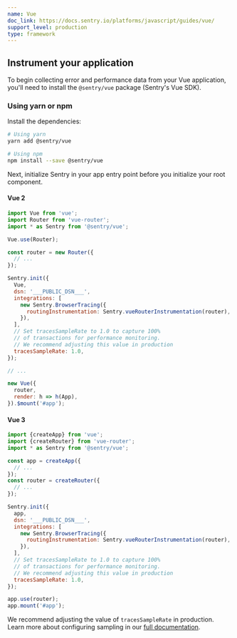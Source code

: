 ```yaml
---
name: Vue
doc_link: https://docs.sentry.io/platforms/javascript/guides/vue/
support_level: production
type: framework
---
```


## Instrument your application

To begin collecting error and performance data from your Vue application, you'll need to install the `@sentry/vue` package (Sentry's Vue SDK).

### Using yarn or npm

Install the dependencies:

```bash
# Using yarn
yarn add @sentry/vue

# Using npm
npm install --save @sentry/vue
```

Next, initialize Sentry in your app entry point before you initialize your root component.

#### Vue 2

```javascript
import Vue from 'vue';
import Router from 'vue-router';
import * as Sentry from '@sentry/vue';

Vue.use(Router);

const router = new Router({
  // ...
});

Sentry.init({
  Vue,
  dsn: '___PUBLIC_DSN___',
  integrations: [
    new Sentry.BrowserTracing({
      routingInstrumentation: Sentry.vueRouterInstrumentation(router),
    }),
  ],
  // Set tracesSampleRate to 1.0 to capture 100%
  // of transactions for performance monitoring.
  // We recommend adjusting this value in production
  tracesSampleRate: 1.0,
});

// ...

new Vue({
  router,
  render: h => h(App),
}).$mount('#app');
```

#### Vue 3

```javascript
import {createApp} from 'vue';
import {createRouter} from 'vue-router';
import * as Sentry from '@sentry/vue';

const app = createApp({
  // ...
});
const router = createRouter({
  // ...
});

Sentry.init({
  app,
  dsn: '___PUBLIC_DSN___',
  integrations: [
    new Sentry.BrowserTracing({
      routingInstrumentation: Sentry.vueRouterInstrumentation(router),
    }),
  ],
  // Set tracesSampleRate to 1.0 to capture 100%
  // of transactions for performance monitoring.
  // We recommend adjusting this value in production
  tracesSampleRate: 1.0,
});

app.use(router);
app.mount('#app');
```

We recommend adjusting the value of `tracesSampleRate` in production. Learn more about configuring sampling in our [full documentation](https://docs.sentry.io/platforms/javascript/configuration/sampling/).
